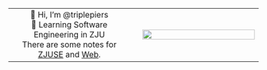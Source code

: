 <table>
  <tr>
    <td width="50%">
      <div style="width: 100%; text-align:center;">
        👋 Hi, I’m @triplepiers<br>
      	📖 Learning Software Engineering in ZJU<br>
        There are some notes for <a href="https://www.yuque.com/anishuoshimo/estifw?#">ZJUSE</a> and <a href="https://triplepiers.github.io/Notes_Collection/">Web</a>.
      </div>
    <td>
    <td width="50%">
      <img src="https://github-readme-stats.vercel.app/api/top-langs/?username=triplepiers&hide_border=true&layout=compact&show_icons=true&theme=swift&count_private=true" align="left" style="width: 100%;" />
    </td>
  </tr>
<table>

